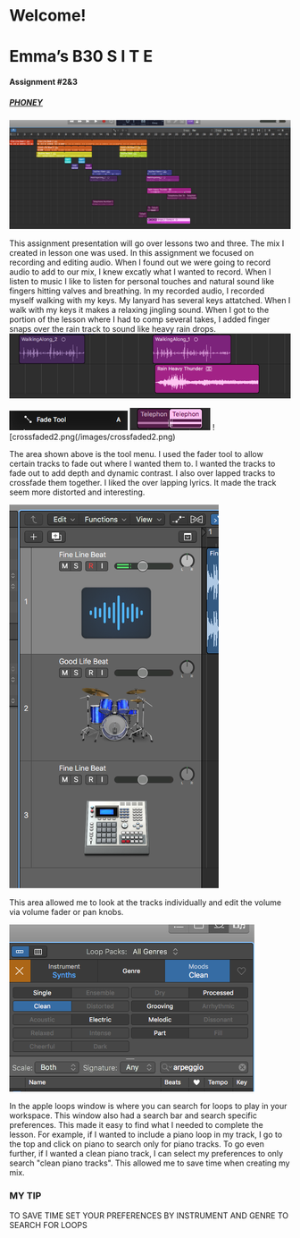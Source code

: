 # Welcome!

# Emma’s B30 S I T E

#### Assignment #2&3
##### [PHONEY](audio/PHONEYY.mp3)

![Overview Screendhot](/images/THEWHOLE.png)

 This assignment presentation will go over lessons two and three. The mix I created in lesson one was used. In this assignment we focused on recording and editing audio. When I found out we were going to record audio to add to our mix, I knew excatly what I wanted to record. When I listen to music I like to listen for personal touches and natural sound like fingers hitting valves and breathing. In my recorded audio, I recorded myself walking with my keys. My lanyard has several keys attatched. When I walk with my keys it makes a relaxing jingling sound. When I got to the portion of the lesson where I had to comp several takes, I added finger snaps over the rain track to sound like heavy rain drops. 
![inspo](/images/inspo.png)


![faded.png](/images/faded.png)
![crossfaded.png](/images/crossfaded.png)
![crossfaded2.png(/images/crossfaded2.png)

The area shown above is the tool menu. I used the fader tool to allow certain tracks to fade out where I wanted them to. I wanted the tracks to fade out to add depth and dynamic contrast. I also over lapped tracks to crossfade them together. I liked the over lapping lyrics. It made the track seem more distorted and interesting.

![sidebar.png](/images/sidebar.png)

This area allowed me to look at the tracks individually and edit the volume via volume fader or pan knobs.


![looppacks.png](/images/looppacks.png)

In the apple loops window is where you can search for loops to play in your workspace. This window also had a search bar and search specific preferences. This made it easy to find what I needed to complete the lesson. For example, if I wanted to include a piano loop in my track, I go to the top and click on piano to search only for piano tracks. To go even further, if I wanted a clean piano track, I can select my preferences to only search "clean piano tracks". This allowed me to save time when creating my mix.

### MY TIP 

TO SAVE TIME SET YOUR PREFERENCES BY INSTRUMENT AND GENRE TO SEARCH FOR LOOPS


